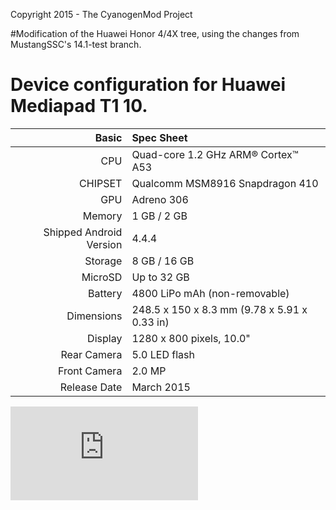 Copyright 2015 - The CyanogenMod Project

#Modification of the Huawei Honor 4/4X tree, using the changes from MustangSSC's 14.1-test branch.

Device configuration for Huawei Mediapad T1 10.
=====================================

Basic   | Spec Sheet
-------:|:-------------------------
CPU     | Quad-core 1.2 GHz ARM® Cortex™ A53
CHIPSET | Qualcomm MSM8916 Snapdragon 410
GPU     | Adreno 306
Memory  | 1 GB / 2 GB
Shipped Android Version | 4.4.4
Storage | 8 GB / 16 GB
MicroSD | Up to 32 GB
Battery | 4800 LiPo mAh (non-removable)
Dimensions | 248.5 x 150 x 8.3 mm (9.78 x 5.91 x 0.33 in)
Display | 1280 x 800 pixels, 10.0"
Rear Camera  | 5.0 LED flash
Front Camera | 2.0 MP
Release Date | March 2015

![Huawei T1 GSMArena](https://www.gsmarena.com/huawei_mediapad_t1_10-7308.php)

